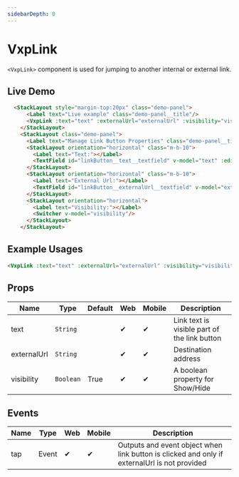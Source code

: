 ```yaml
---
sidebarDepth: 0
---
```


# VxpLink

`<VxpLink>` component is used for jumping to another internal or external link.

## Live Demo

<DocExampleBox>

```html
  <StackLayout style="margin-top:20px" class="demo-panel">
      <Label text="Live example" class="demo-panel__title"/>
      <VxpLink :text="text" :externalUrl="externalUrl" :visibility="visibility"></VxpLink>
    </StackLayout>
    <StackLayout class="demo-panel">
      <Label text="Manage Link Button Properties" class="demo-panel__title"/>
      <StackLayout orientation="horizontal" class="m-b-10">
        <Label text="Text:"></Label>
        <TextField id="linkButton__text__textfield" v-model="text" :editable="true"/>
      </StackLayout>
      <StackLayout orientation="horizontal" class="m-b-10">
        <Label text="External Url:"></Label>
        <TextField id="linkButton__externalUrl__textfield" v-model="externalUrl" :editable="true"/>
      </StackLayout>
      <StackLayout orientation="horizontal">
        <Label text="Visibility:"></Label>
        <Switcher v-model="visibility"/>
      </StackLayout>
    </StackLayout>
```

<VxpLinkLiveDemo />
</DocExampleBox>



## Example Usages

```html
<VxpLink :text="text" :externalUrl="externalUrl" :visibility="visibility"></VxpLink>
```
    

## Props

| Name        | Type      | Default | Web | Mobile | Description                                  |
|-------------|-----------|---------|-----|--------|----------------------------------------------|
| text        | `String`  |         | ✔   | ✔      | Link text is visible part of the link button |
| externalUrl | `String`  |         | ✔   | ✔      | Destination address                          |
| visibility  | `Boolean` | True    | ✔   | ✔      | A boolean property for Show/Hide             |

## Events

| Name | Type  | Web | Mobile | Description                                                                                  |
|------|-------|-----|--------|----------------------------------------------------------------------------------------------|
| tap  | Event | ✔   | ✔      | Outputs and event object when link button is clicked and only if externalUrl is not provided |
